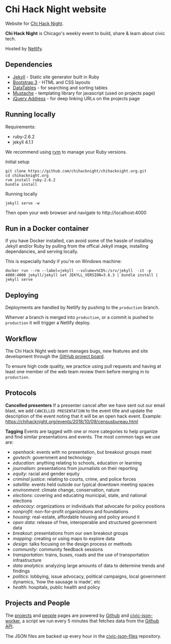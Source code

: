 # Chi Hack Night website

Website for [Chi Hack Night](http://chihacknight.org/).

**Chi Hack Night** is Chicago's weekly event to build, share & learn about civic tech.

Hosted by [Netlify](https://www.netlify.com/).

## Dependencies

* [Jekyll](http://jekyllrb.com/) - Static site generator built in Ruby
* [Bootstrap 3](http://getbootstrap.com) - HTML and CSS layouts
* [DataTables](http://datatables.net) - for searching and sorting tables
* [Mustache](http://github.com/janl/mustache.js) - templating library for javascript (used on projects page)
* [jQuery Address](http://github.com/asual/jquery-address) - for deep linking URLs on the projects page

## Running locally

Requirements:

* ruby-2.6.2
* jekyll 4.1.1

We recommend using [rvm](https://rvm.io/) to manage your Ruby versions.

Initial setup
```console
git clone https://github.com/chihacknight/chihacknight.org.git
cd chihacknight.org
rvm install ruby-2.6.2
bundle install
```

Running locally
```console
jekyll serve -w
```

Then open your web browser and navigate to http://localhost:4000

## Run in a Docker container

If you have Docker installed, can avoid some of the hassle of installing Jekyll and/or Ruby by pulling from the offical Jekyll image, installing dependancies, and serving locally. 

This is especially handy if you're on Windows machine:

```
docker run --rm --label=jekyll --volume=%CD%:/srv/jekyll  -it -p 4000:4000 jekyll/jekyll set JEKYLL_VERSION=3.6.3 | bundle install | jekyll serve
```

## Deploying

Deployments are handled by Netlify by pushing to the `production` branch.

Whenver a branch is merged into `production`, or a commit is pushed to `production` it will trigger a Netlify deploy.

## Workflow
The Chi Hack Night web team manages bugs, new features and site development through the [GitHub project board](https://github.com/chihacknight/chihacknight.org/projects/2).

To ensure high code quality, we practice using pull requests and having at least one member of the web team review them before merging in to `production`. 

## Protocols

**Cancelled presenters** If a presenter cancel after we have sent out our email blast, we add `CANCELLED PRESENTATION` to the event title and update the description of the event noting that it will be an open hack event. Example: https://chihacknight.org/events/2018/10/09/censusbureau.html

**Tagging** Events are tagged with one or more categories to help organize and find similar presentations and events. The most common tags we use are:
- _openhack_: events with no presentation, but breakout groups meet
- _govtech_: government and technology
- _education_: anything relating to schools, education or learning
- _journalism_: presentations from journalists on their reporting
- _equity_: racial and gender equity
- _criminal justice_: relating to courts, crime, and police forces
- _satellite_: events held outside our typical downtown meeting spaces
- _environment_: climate change, conservation, nature
- _elections_: covering and educating municipal, state, and national elections
- _advocacy_: organizations or individuals that advocate for policy positions
- _nonprofit_: non-for-profit organizations and foundations
- _housing_: real-estate, affordable housing and policy around it
- _open data_: release of free, interoperable and structured government data
- _breakout_: presentations from our own breakout groups
- _mapping_: creating or using maps to explore data
- _design_: talks focusing on the design process or methods
- _community_: community feedback sessions
- _transportation_: trains, buses, roads and the use of transportation infrastructure
- _data analytics_: analyzing large amounts of data to determine trends and findings
- _politics_: lobbying, issue advocacy, political campaigns, local government dynamics, 'how the sausage is made', etc
- _health_: hospitals, public health and policy

## Projects and People

The [projects](http://chihacknight.org/open-source-projects.html) and [people](http://chihacknight.org/open-source-people.html) pages are powered by [Github](https://github.com/) and [civic-json-worker](https://github.com/open-city/civic-json-worker), 
a script we run every 5 minutes that fetches data from the [Github API](http://developer.github.com/). 

The JSON files are backed up every hour in the [civic-json-files](https://github.com/open-city/civic-json-files) repository.
